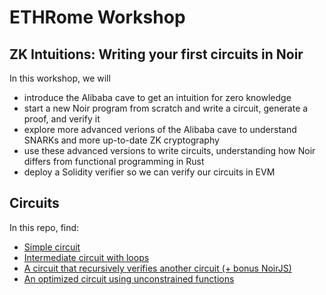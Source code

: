 # ETHRome Workshop

## ZK Intuitions: Writing your first circuits in Noir

In this workshop, we will 

- introduce the Alibaba cave to get an intuition for zero knowledge
- start a new Noir program from scratch and write a circuit, generate a proof, and verify it
- explore more advanced verions of the Alibaba cave to understand SNARKs and more up-to-date ZK cryptography
- use these advanced versions to write circuits, understanding how Noir differs from functional programming in Rust
- deploy a Solidity verifier so we can verify our circuits in EVM

## Circuits

In this repo, find:

- [Simple circuit](./simple/README.md)
- [Intermediate circuit with loops](./intermediate/README.md)
- [A circuit that recursively verifies another circuit (+ bonus NoirJS)](./recursion/README.md)
- [An optimized circuit using unconstrained functions](./optimizing/README.md)